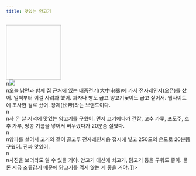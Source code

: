 ```yaml
---
title: 맛있는 양고기
---
```


<p><img height="150" width="150"></a><br />n<a href="http://blog.fltrp.com../images/cai2.jpg" rel='external'><img src="http://blog.fltrp.com../images/cai2-1.jpg"></a><br />n오늘 남편과 함께 집 근처에 있는 대중전기(大中电器)에 가서 전자레인지(오픈)를 샀어. 일찍부터 이걸 사려과 했어. 과자나 빵도 굽고 양고기꽂이도 굽고 싶어서. 웹사이트에 조사한 걸로 샀어. 장제(长帝)라는 브랜드이다. <br />n<br />n사 온 날 저녁에 맛있는 양고기를 구웠어. 먼저 고기에다가 간장, 고추 가루, 포도주, 호추 가루, 땅콩 기름을 넣어서 버무렸다가 20분쯤 절였다. <br />n<br />n양파를 설어서 고기와 같이 골고루 전자레인지용 접시에 넣고 250도의 온도로 20분쯤 구웠어. 진짜 맛있어. <br />n<br />n사진을 보더라도 알 수 있을 거야. 양고기 대신에 쇠고기, 닭고기 등을 구워도 좋아. 물론 지금 조류감기 때문에 닭고기를 먹지 않는 게 좋을 거야. ]]&gt;</p>

